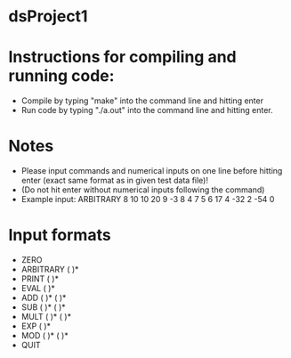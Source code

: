 # dsProject1

# Instructions for compiling and running code:
- Compile by typing "make" into the command line and hitting enter 
- Run code by typing "./a.out" into the command line and hitting enter.

# Notes
- Please input commands and numerical inputs on one line before hitting enter (exact same format as in given test data file)! 
- (Do not hit enter without numerical inputs following the command)
- Example input: ARBITRARY 8 10 10 20 9 -3 8 4 7 5 6 17 4 -32 2 -54 0

# Input formats
- ZERO 
- ARBITRARY  <int> ( <int>  <int> )*
- PRINT <int> ( <int>  <int> )*
- EVAL   <int> ( <int>  <int> )*  <int>
- ADD   <int> ( <int>  <int> )*  <int> ( <int>  <int> )*
- SUB    <int> ( <int>  <int> )*  <int> ( <int>  <int> )*
- MULT  <int> ( <int>  <int> )*  <int> ( <int>  <int> )*
- EXP     <int> ( <int>  <int> )*  <int> 
- MOD   <int> ( <int>  <int> )*  <int> ( <int>  <int> )*
- QUIT




